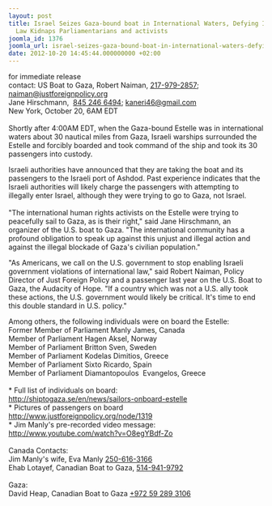 ```yaml
---
layout: post
title: Israel Seizes Gaza-bound boat in International Waters, Defying International
  Law Kidnaps Parliamentarians and activists
joomla_id: 1376
joomla_url: israel-seizes-gaza-bound-boat-in-international-waters-defying-international-law-kidnaps-parliamentarians-and-activists
date: 2012-10-20 14:45:44.000000000 +02:00
---
```

<p>for immediate release<br /> contact: US Boat to Gaza, Robert Naiman, <a href="tel:217-979-2857" value="+12179792857" target="_blank">217-979-2857</a>; <a href="mailto:naiman@justforeignpolicy.org" target="_blank">naiman@justforeignpolicy.org</a><br /> <wbr></wbr>Jane Hirschmann,  <a href="tel:845%20246%206494" value="+18452466494" target="_blank">845 246 6494</a>; <a href="mailto:kaneri46@gmail.com" target="_blank">kaneri46@gmail.com</a><br /> New York, October 20, 6AM EDT<br /><br /> Shortly after 4:00AM EDT, when the Gaza-bound Estelle was in international waters about 30 nautical miles from Gaza, Israeli warships surrounded the Estelle and forcibly boarded and took command of the ship and took its 30 passengers into custody.</p>
<p>Israeli authorities have announced that they are taking the boat and its passengers to the Israeli port of Ashdod. Past experience indicates that the Israeli authorities will likely charge the passengers with attempting to illegally enter Israel, although they were trying to go to Gaza, not Israel.<br /><br /> "The international human rights activists on the Estelle were trying to peacefully sail to Gaza, as is their right," said Jane Hirschmann, an organizer of the U.S. boat to Gaza. "The international community has a profound obligation to speak up against this unjust and illegal action and against the illegal blockade of Gaza's civilian population."</p>
<p>"As Americans, we call on the U.S. government to stop enabling Israeli government violations of international law," said Robert Naiman, Policy Director of Just Foreign Policy and a passenger last year on the U.S. Boat to Gaza, the Audacity of Hope. "If a country which was not a U.S. ally took these actions, the U.S. government would likely be critical. It's time to end this double standard in U.S. policy."</p>
Among others, the following individuals were on board the Estelle:<br /> Former Member of Parliament Manly James, Canada <br /> Member of Parliament Hagen Aksel, Norway<br /> Member of Parliament Britton Sven, Sweden<br /> Member of Parliament Kodelas Dimitios, Greece <br /> Member of Parliament Sixto Ricardo, Spain <br /> Member of Parliament Diamantopoulos  Evangelos, Greece <br /><br /> * Full list of individuals on board:<br /><a href="http://shiptogaza.se/en/news/sailors-onboard-estelle" target="_blank">http://shiptogaza.se/en/news/<wbr></wbr>sailors-onboard-estelle</a> <br /> * Pictures of passengers on board<br /><a href="http://www.justforeignpolicy.org/node/1319" target="_blank">http://www.justforeignpolicy.<wbr></wbr>org/node/1319</a> <br /> * Jim Manly's pre-recorded video message: <a href="http://www.youtube.com/watch?v=O8egYBdf-Zo" target="_blank">http://www.youtube.com/watch?<wbr></wbr>v=O8egYBdf-Zo</a><br /><br /> Canada Contacts: <br /> Jim Manly's wife, Eva Manly <a href="tel:250-616-3166" value="+12506163166" target="_blank">250-616-3166</a> <br /> Ehab Lotayef, Canadian Boat to Gaza, <a href="tel:514-941-9792" value="+15149419792" target="_blank">514-941-9792</a> <br /><br /> Gaza:  <br /> David Heap, Canadian Boat to Gaza <a href="tel:%2B972%2059%20289%203106" value="+972592893106" target="_blank">+972 59 289 3106</a><br />
